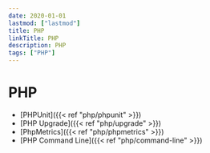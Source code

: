 ```yaml
---
date: 2020-01-01
lastmod: ["lastmod"]
title: PHP
linkTitle: PHP
description: PHP
tags: ["PHP"]
---
```



# PHP

- [PHPUnit]({{< ref "php/phpunit" >}})
- [PHP Upgrade]({{< ref "php/upgrade" >}})
- [PhpMetrics]({{< ref "php/phpmetrics" >}})
- [PHP Command Line]({{< ref "php/command-line" >}})